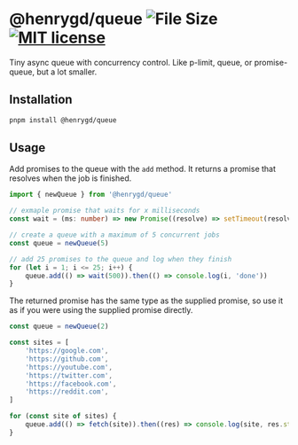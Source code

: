 <!-- [size-image]: https://img.shields.io/github/size/henrygd/queue/index.js?style=flat-square&color=%2349ac0c
 -->

[size-image]: https://img.shields.io/badge/size-216_bytes-green?color=%2349ac0c
[license-image]: https://img.shields.io/github/license/henrygd/bigger-picture?color=%239945ee
[license-url]: /LICENSE

# @henrygd/queue ![File Size][size-image] [![MIT license][license-image]][license-url]

Tiny async queue with concurrency control. Like p-limit, queue, or promise-queue, but a lot smaller.

## Installation

```bash
pnpm install @henrygd/queue
```

## Usage

Add promises to the queue with the `add` method. It returns a promise that resolves when the job is finished.

```ts
import { newQueue } from '@henrygd/queue'

// exmaple promise that waits for x milliseconds
const wait = (ms: number) => new Promise((resolve) => setTimeout(resolve, ms))

// create a queue with a maximum of 5 concurrent jobs
const queue = newQueue(5)

// add 25 promises to the queue and log when they finish
for (let i = 1; i <= 25; i++) {
	queue.add(() => wait(500)).then(() => console.log(i, 'done'))
}
```

The returned promise has the same type as the supplied promise, so use it as if you were using the supplied promise directly.

```ts
const queue = newQueue(2)

const sites = [
	'https://google.com',
	'https://github.com',
	'https://youtube.com',
	'https://twitter.com',
	'https://facebook.com',
	'https://reddit.com',
]

for (const site of sites) {
	queue.add(() => fetch(site)).then((res) => console.log(site, res.status))
}
```

<!--
## CDN usage -->
